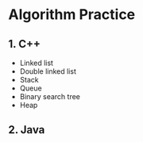 Algorithm Practice 
===

## 1. C++

- Linked list
- Double linked list
- Stack
- Queue
- Binary search tree
- Heap

## 2. Java



